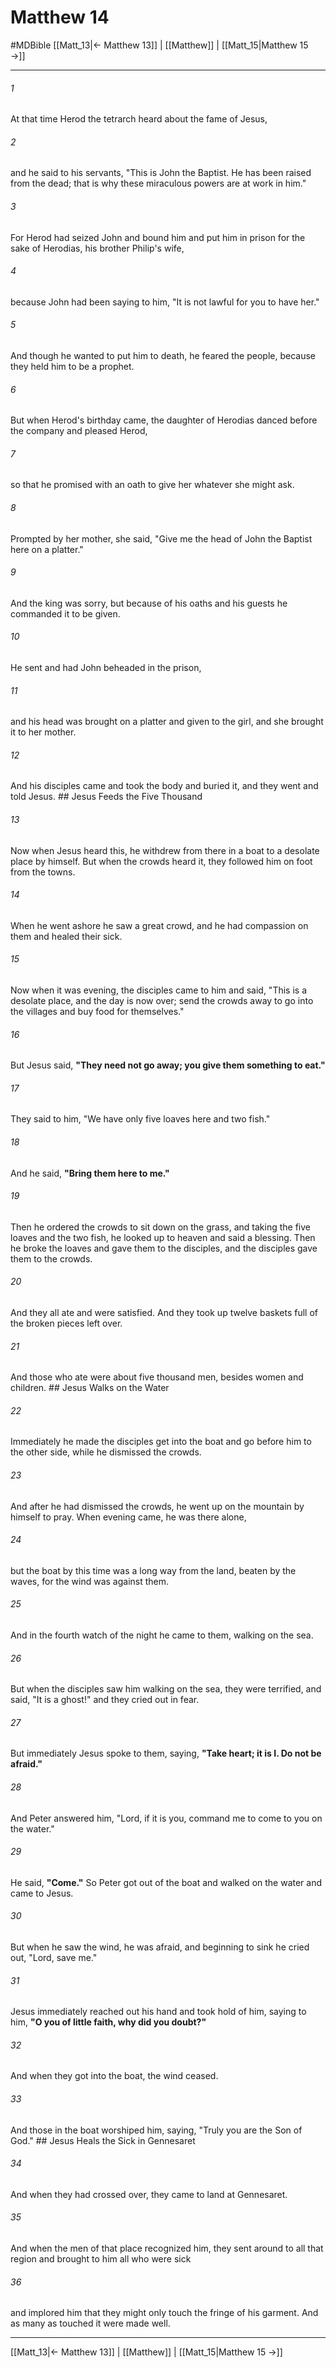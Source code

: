 # Matthew 14
#MDBible
[[Matt_13|← Matthew 13]] | [[Matthew]] | [[Matt_15|Matthew 15 →]]

***

###### 1 

At that time Herod the tetrarch heard about the fame of Jesus, 

###### 2 

and he said to his servants, "This is John the Baptist. He has been raised from the dead; that is why these miraculous powers are at work in him." 

###### 3 

For Herod had seized John and bound him and put him in prison for the sake of Herodias, his brother Philip's wife, 

###### 4 

because John had been saying to him, "It is not lawful for you to have her." 

###### 5 

And though he wanted to put him to death, he feared the people, because they held him to be a prophet. 

###### 6 

But when Herod's birthday came, the daughter of Herodias danced before the company and pleased Herod, 

###### 7 

so that he promised with an oath to give her whatever she might ask. 

###### 8 

Prompted by her mother, she said, "Give me the head of John the Baptist here on a platter." 

###### 9 

And the king was sorry, but because of his oaths and his guests he commanded it to be given. 

###### 10 

He sent and had John beheaded in the prison, 

###### 11 

and his head was brought on a platter and given to the girl, and she brought it to her mother. 

###### 12 

And his disciples came and took the body and buried it, and they went and told Jesus. ## Jesus Feeds the Five Thousand 

###### 13 

Now when Jesus heard this, he withdrew from there in a boat to a desolate place by himself. But when the crowds heard it, they followed him on foot from the towns. 

###### 14 

When he went ashore he saw a great crowd, and he had compassion on them and healed their sick. 

###### 15 

Now when it was evening, the disciples came to him and said, "This is a desolate place, and the day is now over; send the crowds away to go into the villages and buy food for themselves." 

###### 16 

But Jesus said, **"They need not go away; you give them something to eat."** 

###### 17 

They said to him, "We have only five loaves here and two fish." 

###### 18 

And he said, **"Bring them here to me."** 

###### 19 

Then he ordered the crowds to sit down on the grass, and taking the five loaves and the two fish, he looked up to heaven and said a blessing. Then he broke the loaves and gave them to the disciples, and the disciples gave them to the crowds. 

###### 20 

And they all ate and were satisfied. And they took up twelve baskets full of the broken pieces left over. 

###### 21 

And those who ate were about five thousand men, besides women and children. ## Jesus Walks on the Water 

###### 22 

Immediately he made the disciples get into the boat and go before him to the other side, while he dismissed the crowds. 

###### 23 

And after he had dismissed the crowds, he went up on the mountain by himself to pray. When evening came, he was there alone, 

###### 24 

but the boat by this time was a long way from the land, beaten by the waves, for the wind was against them. 

###### 25 

And in the fourth watch of the night he came to them, walking on the sea. 

###### 26 

But when the disciples saw him walking on the sea, they were terrified, and said, "It is a ghost!" and they cried out in fear. 

###### 27 

But immediately Jesus spoke to them, saying, **"Take heart; it is I. Do not be afraid."** 

###### 28 

And Peter answered him, "Lord, if it is you, command me to come to you on the water." 

###### 29 

He said, **"Come."** So Peter got out of the boat and walked on the water and came to Jesus. 

###### 30 

But when he saw the wind, he was afraid, and beginning to sink he cried out, "Lord, save me." 

###### 31 

Jesus immediately reached out his hand and took hold of him, saying to him, **"O you of little faith, why did you doubt?"** 

###### 32 

And when they got into the boat, the wind ceased. 

###### 33 

And those in the boat worshiped him, saying, "Truly you are the Son of God." ## Jesus Heals the Sick in Gennesaret 

###### 34 

And when they had crossed over, they came to land at Gennesaret. 

###### 35 

And when the men of that place recognized him, they sent around to all that region and brought to him all who were sick 

###### 36 

and implored him that they might only touch the fringe of his garment. And as many as touched it were made well. 

***

[[Matt_13|← Matthew 13]] | [[Matthew]] | [[Matt_15|Matthew 15 →]]
